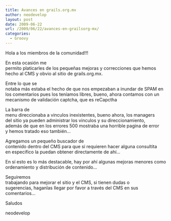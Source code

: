 ```yaml
---
title: Avances en grails.org.mx
author: neodevelop
layout: post
date: 2009-06-22
url: /2009/06/22/avances-en-grailsorg-mx/
categories:
  - Groovy
---
```

Hola a los miembros de la comunidad!!!

En esta ocasi&oacute;n me  
permito platicarles de los peque&ntilde;as mejoras y correcciones que hemos  
hecho al CMS y obvio al sitio de grails.org.mx.

Entre lo que se  
notaba m&aacute;s estaba el hecho de que nos empezaban a inundar de SPAM en  
los comentarios pues los ten&iacute;amos libres, bueno, ahora contamos con un  
mecanismo de validaci&oacute;n captcha, que es reCapctha

La barra de  
menu direccionaba a vinculos inexistentes, bueno ahora, los managers  
del sitio ya pueden administrar los vinculos y su direccionamiento,  
adem&aacute;s de que en los errores 500 mostraba una horrible pagina de error  
y hemos tratado eso tambi&eacute;n&#8230;

Agregamos un peque&ntilde;o buscador de  
contenido dentro del CMS para que si requieren hacer alguna consultita  
en especifico la puedan obtener directamente de ah&iacute;&#8230;

En s&iacute; esto es lo m&aacute;s destacable, hay por ah&iacute; algunas mejoras menores como ordenamiento y distribuci&oacute;n de contenido&#8230;

Seguiremos  
trabajando para mejorar el sitio y el CMS, si tienen dudas o  
sugerencias, haganlas llegar por favor a trav&eacute;s del CMS en sus  
comentarios&#8230;

Saludos

neodevelop